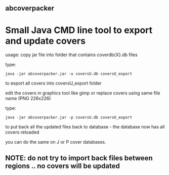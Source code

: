 ## abcoverpacker
# Small Java CMD line tool to export and update covers

usage: copy jar file into folder that contains coverdb{X}.db files

type:
```
java -jar abcoverpacker.jar -u coversU.db coversU_export 
```
to export all covers into coversU_export folder

edit the covers in graphics tool like gimp or replace covers using same file name (PNG 226x226)

type:
```
java -jar abcoverpacker.jar -p coversU.db coversU_export
```
to put back all the updated files back to database - the database now has all covers reloaded

you can do the same on J or P cover databases.

## NOTE: do not try to import back files between regions .. no covers will be updated
